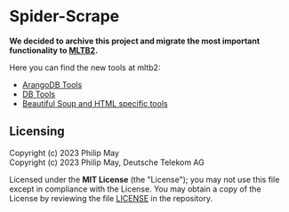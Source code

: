 # Spider-Scrape

**We decided to archive this project and migrate the most important functionality to 
[MLTB2](https://github.com/telekom/mltb2).**

Here you can find the new tools at mltb2:

- [ArangoDB Tools](https://telekom.github.io/mltb2/api-reference/arangodb.html)
- [DB Tools](https://telekom.github.io/mltb2/api-reference/db.html)
- [Beautiful Soup and HTML specific tools](https://telekom.github.io/mltb2/api-reference/bs.html)

## Licensing

Copyright (c) 2023 Philip May\
Copyright (c) 2023 Philip May, Deutsche Telekom AG

Licensed under the **MIT License** (the "License"); you may not use this file except in compliance with the License.
You may obtain a copy of the License by reviewing the file
[LICENSE](https://github.com/telekom/spider-scrape/blob/main/LICENSE) in the repository.
